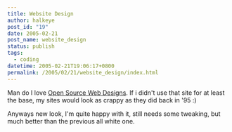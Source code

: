 ```yaml
---
title: Website Design
author: halkeye
post_id: "19"
date: 2005-02-21
post_name: website_design
status: publish
tags:
  - coding
datetime: 2005-02-21T19:06:17+0800
permalink: /2005/02/21/website_design/index.html
---
```


Man do I love [Open Source Web Designs](https://oswd.org/). If i didn't use that site for at least the base, my sites would look as crappy as they did back in '95 :)

Anyways new look, I'm quite happy with it, still needs some tweaking, but much better than the previous all white one.
